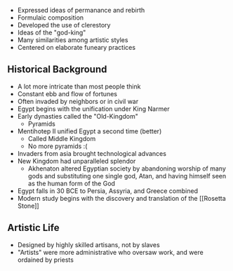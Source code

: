 - Expressed ideas of permanance and rebirth
- Formulaic composition
- Developed the use of clerestory
- Ideas of the "god-king"
- Many similarities among artistic styles
- Centered on elaborate funeary practices

## Historical Background
- A lot more intricate than most people think
- Constant ebb and flow of fortunes
- Often invaded by neighbors or in civil war
- Egypt begins with the unification under King Narmer
- Early dynasties called the "Old-Kingdom"
	- Pyramids
- Mentihotep II unified Egypt a second time (better)
	- Called Middle Kingdom
	- No more pyramids :(
- Invaders from asia brought technological advances
- New Kingdom had unparalleled splendor
	- Akhenaton altered Egyptian society by abandoning worship of many gods and substituting one single god, Atan, and having himself seen as the human form of the God
- Egypt falls in 30 BCE to Persia, Assyria, and Greece combined
- Modern study begins with the discovery and translation of the [[Rosetta Stone]]

## Artistic Life
- Designed by highly skilled artisans, not by slaves
- "Artists" were more administrative who oversaw work, and were ordained by priests


